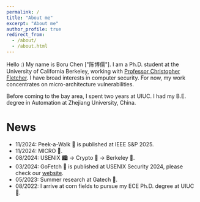 ```yaml
---
permalink: /
title: "About me"
excerpt: "About me"
author_profile: true
redirect_from: 
  - /about/
  - /about.html
---
```


Hello :)
My name is Boru Chen ["陈博儒"]. I am a Ph.D. student at the University of California Berkeley, working with [Professor Christopher Fletcher](http://cwfletcher.net/). I have broad interests in computer security. For now, my work concentrates on micro-architecture vulnerabilities.

Before coming to the bay area, I spent two years at UIUC. I had my B.E. degree in Automation at Zhejiang University, China.

News
======
* 11/2024: Peek-a-Walk 🚷 is published at IEEE S&P 2025.
* 11/2024: MICRO 🤠.
* 08/2024: USENIX 🏙️ -> Crypto 🌊 -> Berkeley 🐻.
* 03/2024: GoFetch 🐾 is published at USENIX Security 2024, please check our [website](https://gofetch.fail).
* 05/2023: Summer research at Gatech 🐝.
* 08/2022: I arrive at corn fields to pursue my ECE Ph.D. degree at UIUC 🌽.

<script type='text/javascript' id='clustrmaps' src='//cdn.clustrmaps.com/map_v2.js?cl=ffffff&w=225&t=n&d=u3t52x3ydz_Tx2pXrFwkq-qodMycm40Iz0eYeIqgOdk&co=2d78ad&cmo=3acc3a&cmn=ff5353&ct=ffffff'></script>